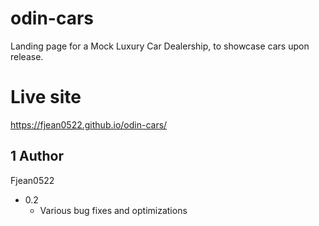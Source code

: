 # odin-cars

Landing page for a Mock Luxury Car Dealership, to showcase cars upon release.

# Live site
https://fjean0522.github.io/odin-cars/

## 1 Author
Fjean0522

* 0.2
    * Various bug fixes and optimizations
